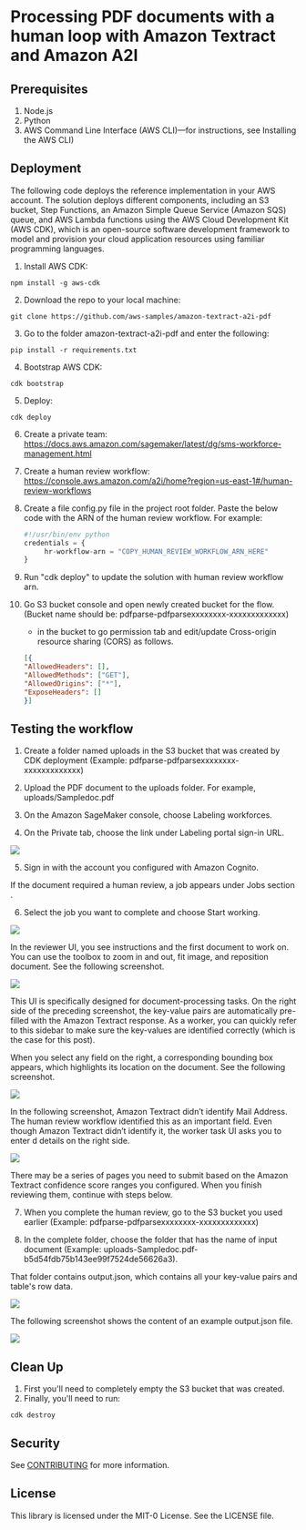 # Processing PDF documents with a human loop with Amazon Textract and Amazon A2I

## Prerequisites

1. Node.js
2. Python
3. AWS Command Line Interface (AWS CLI)—for instructions, see Installing the AWS CLI)

## Deployment

The following code deploys the reference implementation in your AWS account. The solution deploys different components, including an S3 bucket, Step Functions, an Amazon Simple Queue Service (Amazon SQS) queue, and AWS Lambda functions using the AWS Cloud Development Kit (AWS CDK), which is an open-source software development framework to model and provision your cloud application resources using familiar programming languages.

1. Install AWS CDK:
```
npm install -g aws-cdk
```
2. Download the repo to your local machine:
```
git clone https://github.com/aws-samples/amazon-textract-a2i-pdf
```
3. Go to the folder amazon-textract-a2i-pdf and enter the following:
```
pip install -r requirements.txt
```
4. Bootstrap AWS CDK:
```
cdk bootstrap
```
5. Deploy:
```
cdk deploy
```
6. Create a private team: https://docs.aws.amazon.com/sagemaker/latest/dg/sms-workforce-management.html

7. Create a human review workflow: https://console.aws.amazon.com/a2i/home?region=us-east-1#/human-review-workflows

8. Create a file config.py file in the project root folder. Paste the below code with the ARN of the human review workflow.
    For example:
    ```python
    #!/usr/bin/env python
    credentials = {
         hr-workflow-arn = "COPY_HUMAN_REVIEW_WORKFLOW_ARN_HERE"
    }
    ```
9. Run "cdk deploy" to update the solution with human review workflow arn.

10. Go S3 bucket console and open newly created bucket for the flow. (Bucket name should be: pdfparse-pdfparsexxxxxxxx-xxxxxxxxxxxxx)
    - in the bucket to go permission tab and edit/update Cross-origin resource sharing (CORS) as follows.
    ```json
    [{
    "AllowedHeaders": [],
    "AllowedMethods": ["GET"],
    "AllowedOrigins": ["*"],
    "ExposeHeaders": []
    }]
    ```

## Testing the workflow
1. Create a folder named uploads in the S3 bucket that was created by CDK deployment (Example: pdfparse-pdfparsexxxxxxxx-xxxxxxxxxxxxx)

2. Upload the PDF document to the uploads folder. For example, uploads/Sampledoc.pdf

3. On the Amazon SageMaker console, choose Labeling workforces.

4. On the Private tab, choose the link under Labeling portal sign-in URL.

![](resources/processing-pdf-documents-034.jpg)

5. Sign in with the account you configured with Amazon Cognito.

If the document required a human review, a job appears under Jobs section .

6. Select the job you want to complete and choose Start working.

![](resources/processing-pdf-documents-036.jpg)

In the reviewer UI, you see instructions and the first document to work on. You can use the toolbox to zoom in and out, fit image, and reposition document. See the following screenshot.

![](resources/processing-pdf-documents-038.jpg)

This UI is specifically designed for document-processing tasks. On the right side of the preceding screenshot, the key-value pairs are automatically pre-filled with the Amazon Textract response. As a worker, you can quickly refer to this sidebar to make sure the key-values are identified correctly (which is the case for this post).

When you select any field on the right, a corresponding bounding box appears, which highlights its location on the document. See the following screenshot.

![](resources/processing-pdf-documents-040.jpg)

In the following screenshot, Amazon Textract didn’t identify Mail Address. The human review workflow identified this as an important field. Even though Amazon Textract didn’t identify it, the worker task UI asks you to enter d details on the right side.

![](resources/processing-pdf-documents-042.jpg)

There may be a series of pages you need to submit based on the Amazon Textract confidence score ranges you configured. When you finish reviewing them, continue with steps below.

7. When you complete the human review, go to the S3 bucket you used earlier (Example: pdfparse-pdfparsexxxxxxxx-xxxxxxxxxxxxx)

8. In the complete folder, choose the folder that has the name of input document (Example: uploads-Sampledoc.pdf-b5d54fdb75b143ee99f7524de56626a3).

That folder contains output.json, which contains all your key-value pairs and table's row data.

![](resources/processing-pdf-documents-044.jpg)

The following screenshot shows the content of an example output.json file.

![](resources/final-output-json.png)

## Clean Up
1. First you'll need to completely empty the S3 bucket that was created.
2. Finally, you'll need to run:
```
cdk destroy
```

## Security

See [CONTRIBUTING](CONTRIBUTING.md#security-issue-notifications) for more information.

## License

This library is licensed under the MIT-0 License. See the LICENSE file.


